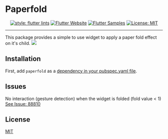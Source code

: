 # Paperfold
<p align="center">  
<a href="https://github.com/flutter/packages/tree/master/packages/flutter_lints"><img src="https://img.shields.io/badge/style-flutter_lints-40c4ff.svg" alt="style: flutter lints"></a>  
<a href="https://flutter.dev/docs/development/data-and-backend/state-mgmt/options#bloc--rx"><img src="https://img.shields.io/badge/flutter-website-deepskyblue.svg" alt="Flutter Website"></a>  
<a href="https://fluttersamples.com"><img src="https://img.shields.io/badge/flutter-samples-teal.svg?longCache=true" alt="Flutter Samples"></a>  
<a href="https://opensource.org/licenses/MIT"><img src="https://img.shields.io/badge/license-MIT-purple.svg" alt="License: MIT"></a>  
</p>

---
This package provides a simple to use widget to apply a paper fold effect on it's child.
![](paperfold.gif)
## Installation
First, add `paperfold` as a [dependency in your pubspec.yaml file](https://flutter.dev/using-packages/).
## Issues
No interaction (gesture detection) when the widget is folded (fold value < 1)
[See Issue: 88810](https://github.com/flutter/flutter/issues/88810)
## License
[MIT](https://choosealicense.com/licenses/mit/)